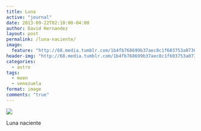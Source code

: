 ```yaml
---
title: Luna
active: "journal"
date: 2013-09-22T02:10:00-04:00
author: David Hernandez
layout: post
permalink: /luna-naciente/
image:
  feature: "http://68.media.tumblr.com/1b4fb768699b37aec8c1f603753a0730/tumblr_mti8p62Y1R1qzqummo1_1280.jpg"
header-img: "http://68.media.tumblr.com/1b4fb768699b37aec8c1f603753a0730/tumblr_mti8p62Y1R1qzqummo1_1280.jpg"
categories:
  - astro
tags:
  - moon
  - venezuela
format: image
comments: "true"
---
```

<a href="http://68.media.tumblr.com/1b4fb768699b37aec8c1f603753a0730/tumblr_mti8p62Y1R1qzqummo1_1280.jpg" class="popup"  title="Luna naciente" data-caption="© 2013 by David Hernández"><img src="http://68.media.tumblr.com/1b4fb768699b37aec8c1f603753a0730/tumblr_mti8p62Y1R1qzqummo1_1280.jpg"></a>

Luna naciente
